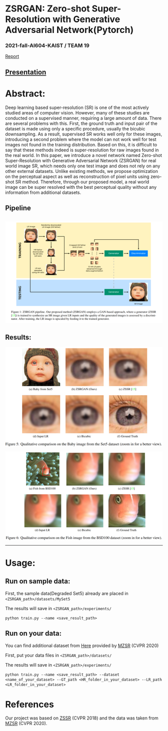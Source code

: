 # ZSRGAN: Zero-shot Super-Resolution with Generative Adversarial Network(Pytorch)
### 2021-fall-AI604-KAIST /  TEAM 19

[Report]()

[Presentation](https://www.youtube.com/watch?v=EquVMzSdkHo&list=PLgaQUWOjONyV9f1LK30reH6gCj14PcUot)
-----------------

# Abstract:
Deep learning based super-resolution (SR) is one of the
most actively studied areas of computer vision. However,
many of these studies are conducted on a supervised manner, requiring a large amount of data. There are several
problems with this. First, the ground truth and input pair of
the dataset is made using only a specific procedure, usually
the bicubic downsampling. As a result, supervised SR works
well only for these images, introducing a second problem
where the model can not work well for test images not found
in the training distribution. Based on this, it is difficult to
say that these methods indeed is super-resolution for raw
images found in the real world. In this paper, we introduce a
novel network named Zero-shot Super-Resolution with Generative Adversarial Network (ZSRGAN) for real world image SR, which needs only one test image and does not rely
on any other external datasets. Unlike existing methods,
we propose optimization on the perceptual aspect as well
as reconstruction of pixel units using zero-shot SR method.
Therefore, through our proposed model, a real world image can be super resolved with the best perceptual quality
without any information from additional datasets.


## Pipeline

## ![pipline](./figs/pipline.png)

## Results:

![Result1](./figs/Result1.png)



![Result2](./figs/Result2.png)

----------
# Usage:

## Run on sample data:
First, the sample data(Degraded Set5) already are placed in ```<ZSRGAN_path>/datasets/MySet5```

The results will save in ```<ZSRGAN_path>/experiments/```

```
python train.py --name <save_result_path>
```
## Run on your data:
You can find additional dataset 
from [Here](https://drive.google.com/file/d/16L961dGynkraoawKE2XyiCh4pdRS-e4Y/view) 
provided by [MZSR](https://github.com/JWSoh/MZSR) (CVPR 2020)

First, put your data files in ```<ZSRGAN_path>/datasets/```

The results will save in ```<ZSRGAN_path>/experiments/```

```
python train.py --name <save_result_path> --dataset <name_of_your_dataset> --GT_path <HR_folder_in_your_dataset> --LR_path <LR_folder_in_your_dataset>
```
# References
Our project was based on [ZSSR](https://github.com/assafshocher/ZSSR) (CVPR 2018) and the data was taken from [MZSR](https://github.com/JWSoh/MZSR) (CVPR 2020).
